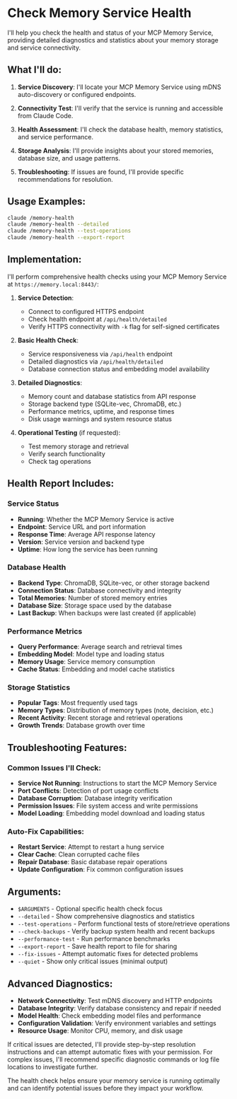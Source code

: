 # Check Memory Service Health

I'll help you check the health and status of your MCP Memory Service, providing detailed diagnostics and statistics about your memory storage and service connectivity.

## What I'll do:

1. **Service Discovery**: I'll locate your MCP Memory Service using mDNS auto-discovery or configured endpoints.

2. **Connectivity Test**: I'll verify that the service is running and accessible from Claude Code.

3. **Health Assessment**: I'll check the database health, memory statistics, and service performance.

4. **Storage Analysis**: I'll provide insights about your stored memories, database size, and usage patterns.

5. **Troubleshooting**: If issues are found, I'll provide specific recommendations for resolution.

## Usage Examples:

```bash
claude /memory-health
claude /memory-health --detailed
claude /memory-health --test-operations
claude /memory-health --export-report
```

## Implementation:

I'll perform comprehensive health checks using your MCP Memory Service at `https://memory.local:8443/`:

1. **Service Detection**: 
   - Connect to configured HTTPS endpoint
   - Check health endpoint at `/api/health/detailed`
   - Verify HTTPS connectivity with `-k` flag for self-signed certificates

2. **Basic Health Check**:
   - Service responsiveness via `/api/health` endpoint
   - Detailed diagnostics via `/api/health/detailed`
   - Database connection status and embedding model availability

3. **Detailed Diagnostics**:
   - Memory count and database statistics from API response
   - Storage backend type (SQLite-vec, ChromaDB, etc.)
   - Performance metrics, uptime, and response times
   - Disk usage warnings and system resource status

4. **Operational Testing** (if requested):
   - Test memory storage and retrieval
   - Verify search functionality
   - Check tag operations

## Health Report Includes:

### Service Status
- **Running**: Whether the MCP Memory Service is active
- **Endpoint**: Service URL and port information
- **Response Time**: Average API response latency
- **Version**: Service version and backend type
- **Uptime**: How long the service has been running

### Database Health
- **Backend Type**: ChromaDB, SQLite-vec, or other storage backend
- **Connection Status**: Database connectivity and integrity
- **Total Memories**: Number of stored memory entries
- **Database Size**: Storage space used by the database
- **Last Backup**: When backups were last created (if applicable)

### Performance Metrics
- **Query Performance**: Average search and retrieval times
- **Embedding Model**: Model type and loading status
- **Memory Usage**: Service memory consumption
- **Cache Status**: Embedding and model cache statistics

### Storage Statistics
- **Popular Tags**: Most frequently used tags
- **Memory Types**: Distribution of memory types (note, decision, etc.)
- **Recent Activity**: Recent storage and retrieval operations
- **Growth Trends**: Database growth over time

## Troubleshooting Features:

### Common Issues I'll Check:
- **Service Not Running**: Instructions to start the MCP Memory Service
- **Port Conflicts**: Detection of port usage conflicts
- **Database Corruption**: Database integrity verification
- **Permission Issues**: File system access and write permissions
- **Model Loading**: Embedding model download and loading status

### Auto-Fix Capabilities:
- **Restart Service**: Attempt to restart a hung service
- **Clear Cache**: Clean corrupted cache files
- **Repair Database**: Basic database repair operations
- **Update Configuration**: Fix common configuration issues

## Arguments:

- `$ARGUMENTS` - Optional specific health check focus
- `--detailed` - Show comprehensive diagnostics and statistics  
- `--test-operations` - Perform functional tests of store/retrieve operations
- `--check-backups` - Verify backup system health and recent backups
- `--performance-test` - Run performance benchmarks
- `--export-report` - Save health report to file for sharing
- `--fix-issues` - Attempt automatic fixes for detected problems
- `--quiet` - Show only critical issues (minimal output)

## Advanced Diagnostics:

- **Network Connectivity**: Test mDNS discovery and HTTP endpoints
- **Database Integrity**: Verify database consistency and repair if needed
- **Model Health**: Check embedding model files and performance
- **Configuration Validation**: Verify environment variables and settings
- **Resource Usage**: Monitor CPU, memory, and disk usage

If critical issues are detected, I'll provide step-by-step resolution instructions and can attempt automatic fixes with your permission. For complex issues, I'll recommend specific diagnostic commands or log file locations to investigate further.

The health check helps ensure your memory service is running optimally and can identify potential issues before they impact your workflow.